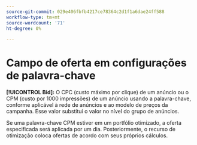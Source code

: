 ```yaml
---
source-git-commit: 029e406fbfb4217ce78364c2d1f1a6dae24ff588
workflow-type: tm+mt
source-wordcount: '71'
ht-degree: 0%

---
```

# Campo de oferta em configurações de palavra-chave

**[!UICONTROL Bid]:** O CPC (custo máximo por clique) de um anúncio ou o CPM (custo por 1000 impressões) de um anúncio usando a palavra-chave, conforme aplicável à rede de anúncios e ao modelo de preços da campanha. Esse valor substitui o valor no nível do grupo de anúncios.

Se uma palavra-chave CPM estiver em um portfólio otimizado, a oferta especificada será aplicada por um dia. Posteriormente, o recurso de otimização coloca ofertas de acordo com seus próprios cálculos.
